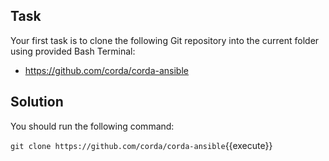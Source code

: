 ## Task

Your first task is to clone the following Git repository into the current folder using provided Bash Terminal:

- <https://github.com/corda/corda-ansible>

## Solution

You should run the following command:

`git clone https://github.com/corda/corda-ansible`{{execute}}
